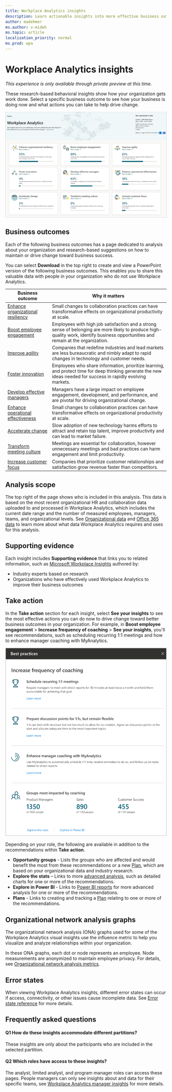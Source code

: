 ```yaml
---
title: Workplace Analytics insights
description: Learn actionable insights into more effective business outcomes for your organization 
author: madehmer
ms.author: v-mideh
ms.topic: article
localization_priority: normal 
ms.prod: wpa
---
```


# Workplace Analytics insights

*This experience is only available through private preview at this time.*

These research-based behavioral insights show how your organization gets work done. Select a specific business outcome to see how your business is doing now and what actions you can take to help drive change.

![Workplace Analytics insights home page image](../images/wpa/use/wpa-insights.png)

## Business outcomes

Each of the following business outcomes has a page dedicated to analysis about your organization and research-based suggestions on how to maintain or drive change toward business success.

You can select **Download** in the top right to create and view a PowerPoint version of the following business outcomes. This enables you to share this valuable data with people in your organization who do not use Workplace Analytics.

|Business outcome |Why it matters |
|-----------------|--------------|
|[Enhance organizational resiliency](resilient-organizations.md) |Small changes to collaboration practices can have transformative effects on organizational productivity at scale. |
|[Boost employee engagement](boost-engagement.md) |Employees with high job satisfaction and a strong sense of belonging are more likely to produce high-quality work, identify business opportunities and remain at the organization. |
|[Improve agility](improve-agility.md) |Companies that redefine industries and lead markets are less bureaucratic and nimbly adapt to rapid changes in technology and customer needs. |
|[Foster innovation](foster-innovation.md) |Employees who share information, prioritize learning, and protect time for deep thinking generate the new ideas needed for success in rapidly evolving markets.|
|[Develop effective managers](develop-managers.md) |Managers have a large impact on employee engagement, development, and performance, and are pivotal for driving organizational change. |
|[Enhance operational effectiveness](effective-operations.md) |Small changes to collaboration practices can have transformative effects on organizational productivity at scale. |
|[Accelerate change](accelerate-change.md) |Slow adoption of new technology harms efforts to attract and retain top talent, improve productivity and can lead to market failure. |
|[Transform meeting culture](transform-meetings.md) |Meetings are essential for collaboration, however unnecessary meetings and bad practices can harm engagement and limit productivity. |
|[Increase customer focus](customer-focus.md) |Companies that prioritize customer relationships and satisfaction grow revenue faster than competitors.|

## Analysis scope

The top right of the page shows who is included in this analysis. This data is based on the most recent organizational HR and collaboration data uploaded to and processed in Workplace Analytics, which includes the current date range and the number of measured employees, managers, teams, and organizational levels. See [Organizational data](organizational-data.md) and [Office 365 data](office-365-data.md) to learn more about what data Workplace Analytics requires and uses for this analysis.

## Supporting evidence

Each insight includes **Supporting evidence** that links you to related information, such as [Microsoft Workplace Insights](https://insights.office.com/) authored by:

* Industry experts based on research
* Organizations who have effectively used Workplace Analytics to improve their business outcomes

## Take action

In the **Take action** section for each insight, select **See your insights** to see the most effective actions you can do now to drive change toward better business outcomes in your organization. For example, in **Boost employee engagement** > **Increase frequency of coaching** > **See your insights**, you'll see recommendations, such as scheduling recurring 1:1 meetings and how to enhance manager coaching with MyAnalytics.

![Take action for coaching](../images/wpa/use/coaching.png)

Depending on your role, the following are available in addition to the recommendations within **Take action**.

* **Opportunity groups** - Lists the groups who are affected and would benefit the most from these recommendations or a new [Plan](../tutorials/solutionsv2-intro.md), which are based on your organizational data and industry research.
* **Explore the stats** – Links to more [advanced analysis](explore-intro.md), such as detailed charts for one or more of the recommendations.
* **Explore in Power BI** - Links to [Power BI reports](../tutorials/power-bi-intro.md) for more advanced analysis for one or more of the recommendations.
* **Plans** - Links to creating and tracking a [Plan](../Tutorials/solutionsv2-intro.md) relating to one or more of the recommendations.

## Organizational network analysis graphs

The organizational network analysis (ONA) graphs used for some of the Workplace Analytics visual insights use the influence metric to help you visualize and analyze relationships within your organization.

In these ONA graphs, each dot or node represents an employee. Node measurements are anonymized to maintain employee privacy. For details, see [Organizational network analysis metrics](insight-ona-measures.md).

## Error states

When viewing Workplace Analytics insights, different error states can occur if access, connectivity, or other issues cause incomplete data. See [Error state reference](error-states.md) for more details.

## Frequently asked questions

#### Q1 How do these insights accommodate different partitions?

These insights are only about the participants who are included in the selected partition.

#### Q2 Which roles have access to these insights?

The analyst, limited analyst, and program manager roles can access these pages. People managers can only see insights about and data for their specific teams, see [Workplace Analytics manager insights](pm-home.md) for more details.
